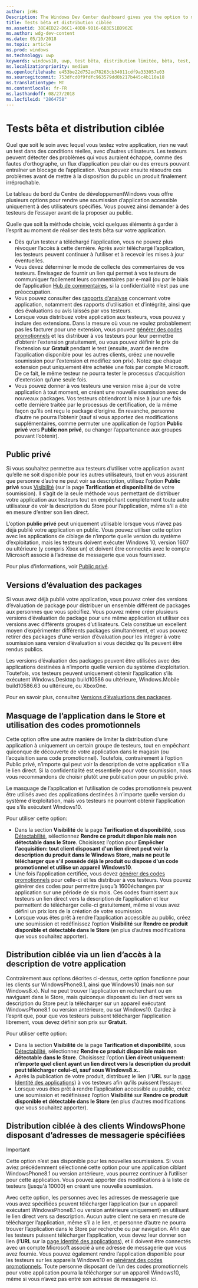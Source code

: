 ```yaml
---
author: jnHs
Description: The Windows Dev Center dashboard gives you the option to make your app available only to specified people so that you can have testers try it out before you offer it to the public.
title: Tests bêta et distribution ciblée
ms.assetid: 38E4ED22-D6C1-40D8-9B16-6B3E51BD962E
ms.author: wdg-dev-content
ms.date: 05/10/2018
ms.topic: article
ms.prod: windows
ms.technology: uwp
keywords: windows10, uwp, test bêta, distribution limitée, bêta, test, testeurs
ms.localizationpriority: medium
ms.openlocfilehash: e453be22d752ed78263cb34011cdf9a333057e03
ms.sourcegitcommit: 753dfcd0f9fdfc963579dd0b217b445c4b110a18
ms.translationtype: MT
ms.contentlocale: fr-FR
ms.lasthandoff: 08/27/2018
ms.locfileid: "2864758"
---
```

# <a name="beta-testing-and-targeted-distribution"></a>Tests bêta et distribution ciblée

Quel que soit le soin avec lequel vous testez votre application, rien ne vaut un test dans des conditions réelles, avec d’autres utilisateurs. Les testeurs peuvent détecter des problèmes qui vous auraient échappé, comme des fautes d’orthographe, un flux d’application peu clair ou des erreurs pouvant entraîner un blocage de l’application. Vous pouvez ensuite résoudre ces problèmes avant de mettre à la disposition du public un produit finalement irréprochable. 

Le tableau de bord du Centre de développementWindows vous offre plusieurs options pour rendre une soumission d’application accessible uniquement à des utilisateurs spécifiés. Vous pouvez ainsi demander à des testeurs de l’essayer avant de la proposer au public. 

Quelle que soit la méthode choisie, voici quelques éléments à garder à l’esprit au moment de réaliser des tests bêta sur votre application.

- Dès qu’un testeur a téléchargé l’application, vous ne pouvez plus révoquer l’accès à cette dernière. Après avoir téléchargé l’application, les testeurs peuvent continuer à l’utiliser et à recevoir les mises à jour éventuelles.
- Vous devez déterminer le mode de collecte des commentaires de vos testeurs. Envisagez de fournir un lien qui permet à vos testeurs de communiquer facilement leurs commentaires par e-mail (ou par le biais de l’application [Hub de commentaires](../monetize/launch-feedback-hub-from-your-app.md), si la confidentialité n’est pas une préoccupation. 
- Vous pouvez consulter des [rapports d’analyse](analytics.md) concernant votre application, notamment des rapports d’utilisation et d’intégrité, ainsi que des évaluations ou avis laissés par vos testeurs.
- Lorsque vous distribuez votre application aux testeurs, vous pouvez y inclure des extensions. Dans la mesure où vous ne voulez probablement pas les facturer pour une extension, vous pouvez [générer des codes promotionnels](generate-promotional-codes.md) et les distribuer à vos testeurs pour leur permettre d’obtenir l’extension gratuitement, ou vous pouvez définir le prix de l’extension sur **Gratuit** pendant le test (ensuite, avant de rendre l’application disponible pour les autres clients, créez une nouvelle soumission pour l’extension et modifiez son prix). Notez que chaque extension peut uniquement être achetée une fois par compte Microsoft. De ce fait, le même testeur ne pourra tester le processus d’acquisition d'extension qu’une seule fois. 
- Vous pouvez donner à vos testeurs une version mise à jour de votre application à tout moment, en créant une nouvelle soumission avec de nouveaux packages. Vos testeurs obtiendront la mise à jour une fois cette dernière traitée par le processus de certification, de la même façon qu’ils ont reçu le package d’origine. En revanche, personne d’autre ne pourra l’obtenir (sauf si vous apportez des modifications supplémentaires, comme permuter une application de l’option **Public privé** vers **Public non privé**, ou changer l’appartenance aux groupes pouvant l’obtenir).

## <a name="private-audience"></a>Public privé

Si vous souhaitez permettre aux testeurs d’utiliser votre application avant qu’elle ne soit disponible pour les autres utilisateurs, tout en vous assurant que personne d’autre ne peut voir sa description, utilisez l’option **Public privé** sous [Visibilité](choose-visibility-options.md) (sur la page **Tarification et disponibilité** de votre soumission). Il s’agit de la seule méthode vous permettant de distribuer votre application aux testeurs tout en empêchant complètement toute autre utilisateur de voir la description du Store pour l’application, même s’il a été en mesure d’entrer son lien direct. 

L’option **public privé** peut uniquement utilisable lorsque vous n’avez pas déjà publié votre application en public. Vous pouvez utiliser cette option avec les applications de ciblage de n’importe quelle version du système d’exploitation, mais les testeurs doivent exécuter Windows 10, version 1607 ou ultérieure (y compris Xbox un) et doivent être connectés avec le compte Microsoft associé à l’adresse de messagerie que vous fournissez.

Pour plus d’informations, voir [Public privé](choose-visibility-options.md#audience).


## <a name="package-flights"></a>Versions d’évaluation des packages

Si vous avez déjà publié votre application, vous pouvez créer des versions d’évaluation de package pour distribuer un ensemble différent de packages aux personnes que vous spécifiez. Vous pouvez même créer plusieurs versions d’évaluation de package pour une même application et utiliser ces versions avec différents groupes d’utilisateurs. Cela constitue un excellent moyen d’expérimenter différents packages simultanément, et vous pouvez retirer des packages d’une version d’évaluation pour les intégrer à votre soumission sans version d’évaluation si vous décidez qu’ils peuvent être rendus publics.

Les versions d’évaluation des packages peuvent être utilisées avec des applications destinées à n’importe quelle version du système d’exploitation. Toutefois, vos testeurs peuvent uniquement obtenir l’application s’ils exécutent Windows.Desktop build10586 ou ultérieure, Windows.Mobile build10586.63 ou ultérieure, ou XboxOne.

Pour en savoir plus, consultez [Versions d’évaluations des packages](package-flights.md).


<span id="hide" />

## <a name="hiding-the-app-in-the-store-and-using-promotional-codes"></a>Masquage de l’application dans le Store et utilisation des codes promotionnels

Cette option offre une autre manière de limiter la distribution d’une application à uniquement un certain groupe de testeurs, tout en empêchant quiconque de découverte de votre application dans le magasin (ou l’acquisition sans code promotionnel). Toutefois, contrairement à l’option Public privé, n’importe qui peut voir la description de votre application s’il a le lien direct. Si la confidentialité est essentielle pour votre soumission, nous vous recommandons de choisir plutôt une publication pour un public privé.

Le masquage de l’application et l’utilisation de codes promotionnels peuvent être utilisés avec des applications destinées à n’importe quelle version du système d’exploitation, mais vos testeurs ne pourront obtenir l’application que s’ils exécutent Windows10.

Pour utiliser cette option:

- Dans la section **Visibilité** de la page **Tarification et disponibilité**, sous [Détectabilité](choose-visibility-options.md#discoverability), sélectionnez **Rendre ce produit disponible mais non détectable dans le Store**. Choisissez l’option pour **Empêcher l'acquisition: tout client disposant d'un lien direct peut voir la description du produit dans le Windows Store, mais ne peut le télécharger que s'il possède déjà le produit ou dispose d'un code promotionnel et utilise un appareil Windows10**. 
- Une fois l’application certifiée, vous devez [générer des codes promotionnels](generate-promotional-codes.md) pour celle-ci et les distribuer à vos testeurs. Vous pouvez générer des codes pour permettre jusqu’à 1600échanges par application sur une période de six mois. Ces codes fournissent aux testeurs un lien direct vers la description de l’application et leur permettent de télécharger celle-ci gratuitement, même si vous avez défini un prix lors de la création de votre soumission.
- Lorsque vous êtes prêt à rendre l’application accessible au public, créez une soumission et redéfinissez l’option **Visibilité** sur **Rendre ce produit disponible et détectable dans le Store** (en plus d’autres modifications que vous souhaitez apporter).


## <a name="targeted-distribution-with-a-link-to-your-apps-listing"></a>Distribution ciblée via un lien d’accès à la description de votre application

Contrairement aux options décrites ci-dessus, cette option fonctionne pour les clients sur WindowsPhone8.1, ainsi que Windows10 (mais non sur Windows8.x). Nul ne peut trouver l’application en recherchant ou en naviguant dans le Store, mais quiconque disposant du lien direct vers sa description du Store peut la télécharger sur un appareil exécutant WindowsPhone8.1 ou version antérieure, ou sur Windows10. Gardez à l’esprit que, pour que vos testeurs puissent télécharger l’application librement, vous devez définir son prix sur **Gratuit**.

Pour utiliser cette option:
- Dans la section **Visibilité** de la page **Tarification et disponibilité**, sous [Détectabilité](choose-visibility-options.md#discoverability), sélectionnez **Rendre ce produit disponible mais non détectable dans le Store**. Choisissez l’option **Lien direct uniquement: n’importe quel client ayant un lien direct vers la description du produit peut télécharger celui-ci, sauf sous Windows8.x.**.
- Après la publication de votre produit, distribuez le lien (l’**URL** sur la [page Identité des applications](view-app-identity-details.md)) à vos testeurs afin qu’ils puissent l’essayer.
- Lorsque vous êtes prêt à rendre l’application accessible au public, créez une soumission et redéfinissez l’option **Visibilité** sur **Rendre ce produit disponible et détectable dans le Store** (en plus d’autres modifications que vous souhaitez apporter).


## <a name="targeted-distribution-to-windows-phone-customers-with-specified-email-addresses"></a>Distribution ciblée à des clients WindowsPhone disposant d’adresses de messagerie spécifiées

> [!IMPORTANT]
> Cette option n’est pas disponible pour les nouvelles soumissions. Si vous aviez précédemment sélectionné cette option pour une application ciblant WindowsPhone8.1 ou version antérieure, vous pourrez continuer à l’utiliser pour cette application. Vous pouvez apporter des modifications à la liste de testeurs (jusqu'à 10000) en créant une nouvelle soumission. 

Avec cette option, les personnes avec les adresses de messagerie que vous avez spécifiées peuvent télécharger l’application (sur un appareil exécutant WindowsPhone8.1 ou version antérieure uniquement) en utilisant le lien direct vers sa description. Aucun autre client ne sera en mesure de télécharger l’application, même s’il a le lien, et personne d’autre ne pourra trouver l’application dans le Store par recherche ou par navigation. Afin que les testeurs puissent télécharger l’application, vous devez leur donner son lien (l’**URL** sur la [page Identité des applications](view-app-identity-details.md)), et il doivent être connectés avec un compte Microsoft associé à une adresse de messagerie que vous avez fournie. Vous pouvez également rendre l’application disponible pour les testeurs sur les appareils Windows10 en [générant des codes promotionnels](generate-promotional-codes.md). Toute personne disposant de l’un des codes promotionnels pour votre application pourra la télécharger sur un appareil Windows10, même si vous n’avez pas entré son adresse de messagerie ici.
